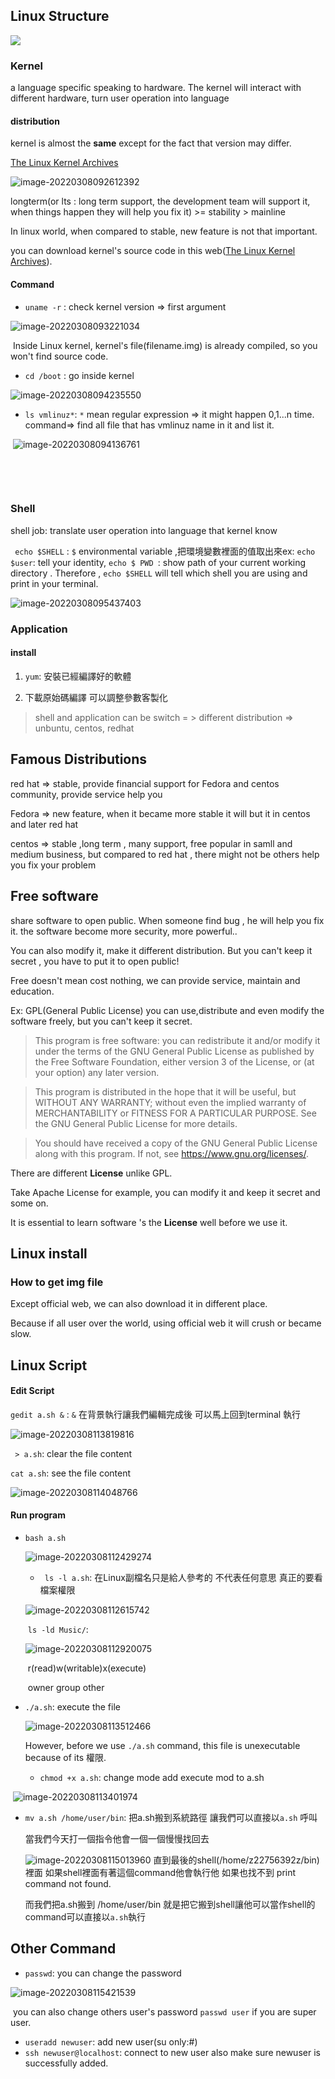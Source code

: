 ## Linux Structure

![](./img/strut.png)

### Kernel

a language specific speaking to hardware. The kernel will interact with different hardware, turn user operation into language

#### distribution 

kernel is almost the **same** except for the fact that version may differ.

[The Linux Kernel Archives](https://www.kernel.org/)

![image-20220308092612392](./img/image-20220308092612392.png)

longterm(or lts : long term support, the development team will support it, when things happen they will help you fix it) >= stability > mainline

In linux world, when compared to stable, new feature is not that important.

you can download kernel's source code in this web([The Linux Kernel Archives](https://www.kernel.org/)).

#### Command

* ``uname -r`` : check kernel version => first argument 

![image-20220308093221034](./img/image-20220308093221034.png)

​	Inside Linux kernel, kernel's file(filename.img) is already compiled, so you won't find source code.

* ``cd /boot`` : go inside kernel

![image-20220308094235550](./img/image-20220308094235550.png)

* ``ls vmlinuz*``:  ``*`` mean regular expression => it might happen 0,1...n time.  command=> find all file that has vmlinuz name in it and list it.

​	![image-20220308094136761](./img/image-20220308094136761.png)

​	

​	



### Shell

shell job: translate user operation into language that kernel know

`` echo $SHELL`` : ``$`` environmental variable ,把環境變數裡面的值取出來ex: ``echo $user``: tell your identity, ``echo $ PWD ``: show path of your current working directory . Therefore , ``echo $SHELL`` will tell which shell you are using and print in your terminal.

![image-20220308095437403](./img/image-20220308095437403.png)

### Application

#### install

1. ``yum``: 安裝已經編譯好的軟體 

2. 下載原始碼編譯 可以調整參數客製化

   

> shell and application can be switch = > different distribution => unbuntu, centos, redhat

## Famous Distributions

red hat => stable, provide financial support for Fedora and centos community, provide service help you

Fedora => new feature, when it became more stable it will but it in centos and later red hat

centos => stable ,long term , many support, free popular in samll and medium business, but compared to red hat , there might not be others help you fix your problem

## Free software

share software to open public. When someone find bug , he will help you fix it. the software become more security, more powerful.. 

You can also modify it, make it different distribution. But you can't keep it secret , you have to put it to open public!

Free doesn't mean cost nothing, we can provide service, maintain and education.

Ex: GPL(General Public License) you can use,distribute and even modify  the software freely, but you can't keep it secret. 

> This program is free software: you can redistribute it and/or modify it under the terms of the GNU General Public License as published by the Free Software Foundation, either version 3 of the License, or (at your option) any later version.

> This program is distributed in the hope that it will be useful, but WITHOUT ANY WARRANTY; without even the implied warranty of MERCHANTABILITY or FITNESS FOR A PARTICULAR PURPOSE. See the GNU General Public License for more details.

> You should have received a copy of the GNU General Public License along with this program. If not, see <https://www.gnu.org/licenses/>. 



There are different **License** unlike GPL.

Take Apache License for example, you can modify it and keep it secret and some on.

It is essential to learn  software 's the **License**  well before we use it.



## Linux install

### How to get img file

Except official web, we can also download it in different place.  

Because if all user over the world, using official web it will crush or became slow.





 ## Linux Script

#### Edit Script

``gedit a.sh &`` : ``&`` 在背景執行讓我們編輯完成後 可以馬上回到terminal 執行

![image-20220308113819816](./img/image-20220308113819816.png)

`` > a.sh``: clear the file content

``cat a.sh``: see the file content

![image-20220308114048766](./img/image-20220308114048766.png)

#### Run program

* ``bash a.sh``

  ![image-20220308112429274](./img/image-20220308112429274.png)

  * `` ls -l a.sh``:  在Linux副檔名只是給人參考的 不代表任何意思 真正的要看檔案權限

  ![image-20220308112615742](./img/image-20220308112615742.png)

  ​		``ls -ld Music/``:  

  ![image-20220308112920075](./img/image-20220308112920075.png)

  ​		r(read)w(writable)x(execute)

  ​		owner group other

* ``./a.sh``: execute the file

  ![image-20220308113512466](./img/image-20220308113512466.png)

  However, before we use ``./a.sh`` command, this file is unexecutable because of its 權限.

  * ``chmod +x a.sh``: change mode add execute mod to a.sh 

​		![image-20220308113401974](./img/image-20220308113401974.png)

* ``mv a.sh /home/user/bin``: 把a.sh搬到系統路徑 讓我們可以直接以``a.sh`` 呼叫

  當我們今天打一個指令他會一個一個慢慢找回去

  ![image-20220308115013960](./img/image-20220308115013960.png) 直到最後的shell(/home/z22756392z/bin)裡面 如果shell裡面有著這個command他會執行他 如果也找不到 print command not found.

  而我們把a.sh搬到 /home/user/bin 就是把它搬到shell讓他可以當作shell的command可以直接以``a.sh``執行



## Other Command

* ``passwd``: you can change the password

![image-20220308115421539](./img/image-20220308115421539.png)

​	you can also change others user's password ``passwd user`` if you are super user.

* ``useradd newuser``: add new user(su only:#)
* ``ssh newuser@localhost``: connect to new user also make sure newuser is successfully added.